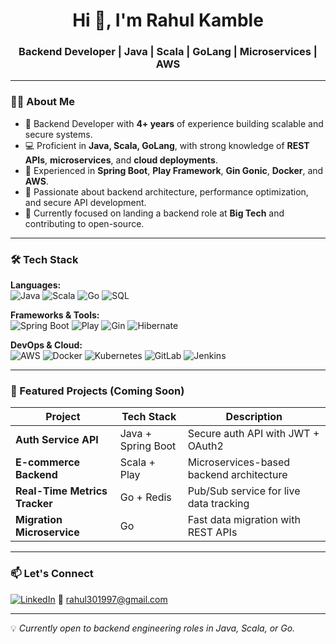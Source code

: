<h1 align="center">Hi 👋, I'm Rahul Kamble</h1>
<h3 align="center">Backend Developer | Java | Scala | GoLang | Microservices | AWS</h3>

---

### 👨‍💻 About Me
- 🔧 Backend Developer with **4+ years** of experience building scalable and secure systems.
- 💻 Proficient in **Java, Scala, GoLang**, with strong knowledge of **REST APIs**, **microservices**, and **cloud deployments**.
- 🚀 Experienced in **Spring Boot**, **Play Framework**, **Gin Gonic**, **Docker**, and **AWS**.
- 🔐 Passionate about backend architecture, performance optimization, and secure API development.
- 🎯 Currently focused on landing a backend role at **Big Tech** and contributing to open-source.

---

### 🛠️ Tech Stack

**Languages:**  
![Java](https://img.shields.io/badge/Java-007396?style=flat&logo=java&logoColor=white)
![Scala](https://img.shields.io/badge/Scala-DC322F?style=flat&logo=scala&logoColor=white)
![Go](https://img.shields.io/badge/Go-00ADD8?style=flat&logo=go&logoColor=white)
![SQL](https://img.shields.io/badge/SQL-4479A1?style=flat&logo=mysql&logoColor=white)

**Frameworks & Tools:**  
![Spring Boot](https://img.shields.io/badge/Spring_Boot-6DB33F?style=flat&logo=spring-boot&logoColor=white)
![Play](https://img.shields.io/badge/Play_Framework-64CC33?style=flat)
![Gin](https://img.shields.io/badge/Gin-00ADD8?style=flat&logo=go&logoColor=white)
![Hibernate](https://img.shields.io/badge/Hibernate-59666C?style=flat&logo=hibernate&logoColor=white)

**DevOps & Cloud:**  
![AWS](https://img.shields.io/badge/AWS-232F3E?style=flat&logo=amazon-aws&logoColor=white)
![Docker](https://img.shields.io/badge/Docker-2496ED?style=flat&logo=docker&logoColor=white)
![Kubernetes](https://img.shields.io/badge/Kubernetes-326CE5?style=flat&logo=kubernetes&logoColor=white)
![GitLab](https://img.shields.io/badge/GitLab-FC6D26?style=flat&logo=gitlab&logoColor=white)
![Jenkins](https://img.shields.io/badge/Jenkins-D24939?style=flat&logo=jenkins&logoColor=white)

---

### 📂 Featured Projects (Coming Soon)
| Project | Tech Stack | Description |
|--------|------------|-------------|
| **Auth Service API** | Java + Spring Boot | Secure auth API with JWT + OAuth2 |
| **E-commerce Backend** | Scala + Play | Microservices-based backend architecture |
| **Real-Time Metrics Tracker** | Go + Redis | Pub/Sub service for live data tracking |
| **Migration Microservice** | Go | Fast data migration with REST APIs |

---

### 📫 Let's Connect
[![LinkedIn](https://img.shields.io/badge/LinkedIn-rahuldkamble-blue?style=flat&logo=linkedin)](https://www.linkedin.com/in/rahuldkamble/)
📧 rahul301997@gmail.com

---

💡 *Currently open to backend engineering roles in Java, Scala, or Go.*

